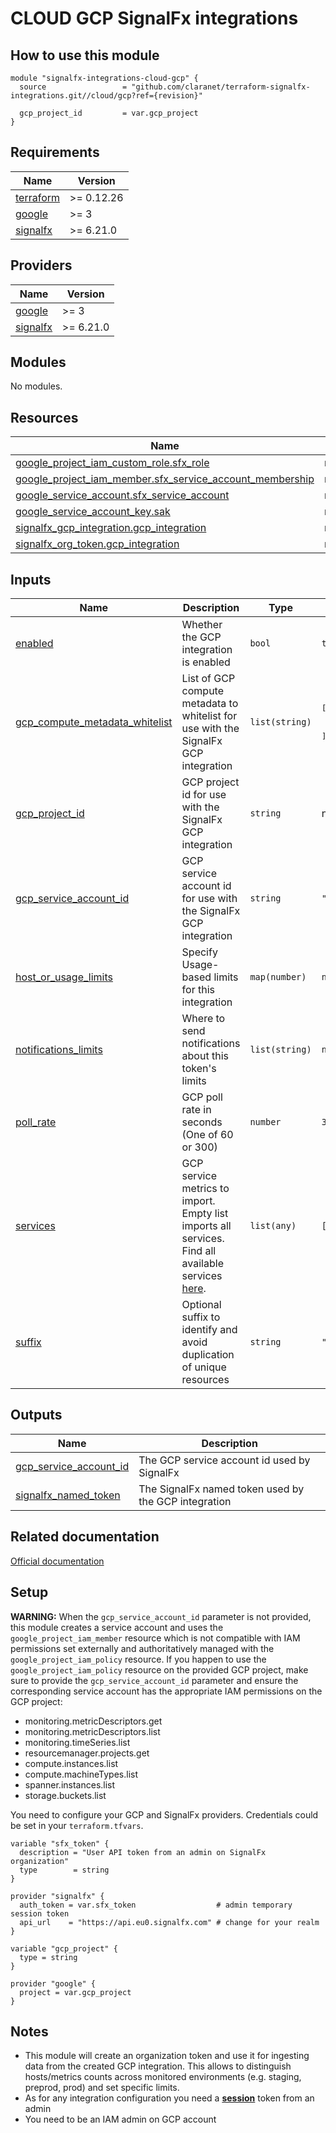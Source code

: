 # CLOUD GCP SignalFx integrations

## How to use this module

```hcl
module "signalfx-integrations-cloud-gcp" {
  source                 = "github.com/claranet/terraform-signalfx-integrations.git//cloud/gcp?ref={revision}"

  gcp_project_id         = var.gcp_project
}

```

<!-- BEGIN_TF_DOCS -->

## Requirements

| Name                                                                     | Version    |
| ------------------------------------------------------------------------ | ---------- |
| <a name="requirement_terraform"></a> [terraform](#requirement_terraform) | >= 0.12.26 |
| <a name="requirement_google"></a> [google](#requirement_google)          | >= 3       |
| <a name="requirement_signalfx"></a> [signalfx](#requirement_signalfx)    | >= 6.21.0  |

## Providers

| Name                                                            | Version   |
| --------------------------------------------------------------- | --------- |
| <a name="provider_google"></a> [google](#provider_google)       | >= 3      |
| <a name="provider_signalfx"></a> [signalfx](#provider_signalfx) | >= 6.21.0 |

## Modules

No modules.

## Resources

| Name                                                                                                                                                          | Type     |
| ------------------------------------------------------------------------------------------------------------------------------------------------------------- | -------- |
| [google_project_iam_custom_role.sfx_role](https://registry.terraform.io/providers/hashicorp/google/latest/docs/resources/project_iam_custom_role)             | resource |
| [google_project_iam_member.sfx_service_account_membership](https://registry.terraform.io/providers/hashicorp/google/latest/docs/resources/project_iam_member) | resource |
| [google_service_account.sfx_service_account](https://registry.terraform.io/providers/hashicorp/google/latest/docs/resources/service_account)                  | resource |
| [google_service_account_key.sak](https://registry.terraform.io/providers/hashicorp/google/latest/docs/resources/service_account_key)                          | resource |
| [signalfx_gcp_integration.gcp_integration](https://registry.terraform.io/providers/splunk-terraform/signalfx/latest/docs/resources/gcp_integration)           | resource |
| [signalfx_org_token.gcp_integration](https://registry.terraform.io/providers/splunk-terraform/signalfx/latest/docs/resources/org_token)                       | resource |

## Inputs

| Name                                                                                                                        | Description                                                                                                                                                                                                 | Type           | Default                                              | Required |
| --------------------------------------------------------------------------------------------------------------------------- | ----------------------------------------------------------------------------------------------------------------------------------------------------------------------------------------------------------- | -------------- | ---------------------------------------------------- | :------: |
| <a name="input_enabled"></a> [enabled](#input_enabled)                                                                      | Whether the GCP integration is enabled                                                                                                                                                                      | `bool`         | `true`                                               |    no    |
| <a name="input_gcp_compute_metadata_whitelist"></a> [gcp_compute_metadata_whitelist](#input_gcp_compute_metadata_whitelist) | List of GCP compute metadata to whitelist for use with the SignalFx GCP integration                                                                                                                         | `list(string)` | <pre>[<br> "sfx_env",<br> "sfx_monitored"<br>]</pre> |    no    |
| <a name="input_gcp_project_id"></a> [gcp_project_id](#input_gcp_project_id)                                                 | GCP project id for use with the SignalFx GCP integration                                                                                                                                                    | `string`       | n/a                                                  |   yes    |
| <a name="input_gcp_service_account_id"></a> [gcp_service_account_id](#input_gcp_service_account_id)                         | GCP service account id for use with the SignalFx GCP integration                                                                                                                                            | `string`       | `""`                                                 |    no    |
| <a name="input_host_or_usage_limits"></a> [host_or_usage_limits](#input_host_or_usage_limits)                               | Specify Usage-based limits for this integration                                                                                                                                                             | `map(number)`  | `null`                                               |    no    |
| <a name="input_notifications_limits"></a> [notifications_limits](#input_notifications_limits)                               | Where to send notifications about this token's limits                                                                                                                                                       | `list(string)` | `null`                                               |    no    |
| <a name="input_poll_rate"></a> [poll_rate](#input_poll_rate)                                                                | GCP poll rate in seconds (One of 60 or 300)                                                                                                                                                                 | `number`       | `300`                                                |    no    |
| <a name="input_services"></a> [services](#input_services)                                                                   | GCP service metrics to import. Empty list imports all services. Find all available services [here](https://docs.splunk.com/Observability/gdi/get-data-in/integrations.html#google-cloud-platform-services). | `list(any)`    | `[]`                                                 |    no    |
| <a name="input_suffix"></a> [suffix](#input_suffix)                                                                         | Optional suffix to identify and avoid duplication of unique resources                                                                                                                                       | `string`       | `""`                                                 |    no    |

## Outputs

| Name                                                                                                  | Description                                          |
| ----------------------------------------------------------------------------------------------------- | ---------------------------------------------------- |
| <a name="output_gcp_service_account_id"></a> [gcp_service_account_id](#output_gcp_service_account_id) | The GCP service account id used by SignalFx          |
| <a name="output_signalfx_named_token"></a> [signalfx_named_token](#output_signalfx_named_token)       | The SignalFx named token used by the GCP integration |

<!-- END_TF_DOCS -->

## Related documentation

[Official documentation](https://docs.signalfx.com/en/latest/integrations/google-cloud-platform.html#connect-to-google-cloud-platform)

## Setup

**WARNING:** When the `gcp_service_account_id` parameter is not provided, this module creates a service account and uses the `google_project_iam_member` resource which is not compatible with IAM permissions set externally and authoritatively managed with the `google_project_iam_policy` resource. If you happen to use the `google_project_iam_policy` resource on the provided GCP project,
make sure to provide the `gcp_service_account_id` parameter and ensure the corresponding service account has the appropriate IAM permissions on the GCP project:

- monitoring.metricDescriptors.get
- monitoring.metricDescriptors.list
- monitoring.timeSeries.list
- resourcemanager.projects.get
- compute.instances.list
- compute.machineTypes.list
- spanner.instances.list
- storage.buckets.list

You need to configure your GCP and SignalFx providers.
Credentials could be set in your `terraform.tfvars`.

```
variable "sfx_token" {
  description = "User API token from an admin on SignalFx organization"
  type        = string
}

provider "signalfx" {
  auth_token = var.sfx_token                  # admin temporary session token
  api_url    = "https://api.eu0.signalfx.com" # change for your realm
}

variable "gcp_project" {
  type = string
}

provider "google" {
  project = var.gcp_project
}

```

## Notes

- This module will create an organization token and use it for ingesting data from the created GCP integration.
  This allows to distinguish hosts/metrics counts across monitored environments (e.g. staging, preprod, prod) and set specific limits.
- As for any integration configuration you need a [**session**](https://docs.signalfx.com/en/latest/admin-guide/tokens.html#user-api-access-tokens) token from an admin
- You need to be an IAM admin on GCP account
